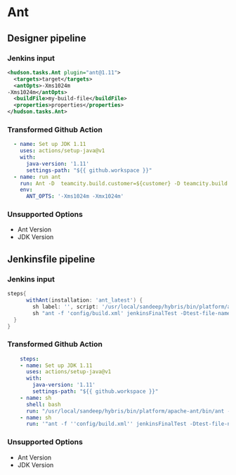 # Ant

## Designer pipeline

### Jenkins input

```xml
<hudson.tasks.Ant plugin="ant@1.11">
  <targets>target</targets>
  <antOpts>-Xms1024m
-Xms1024m</antOpts>
  <buildFile>my-build-file</buildFile>
  <properties>properties</properties>
</hudson.tasks.Ant>
```

### Transformed Github Action

```yaml
  - name: Set up JDK 1.11
    uses: actions/setup-java@v1
    with:
      java-version: '1.11'
      settings-path: "${{ github.workspace }}"
  - name: run ant
    run: Ant -D  teamcity.build.customer=${customer} -D teamcity.build.debug=false -buildfile ${PROJECT_NAME}/build.xml clean make
    env:
      ANT_OPTS: '-Xms1024m -Xmx1024m'
```

### Unsupported Options

- Ant Version
- JDK Version

## Jenkinsfile pipeline

### Jenkins input

```groovy
steps{
      withAnt(installation: 'ant_latest') {
        sh label: '', script: '/usr/local/sandeep/hybris/bin/platform/apache-ant/bin/ant -version'
        sh "ant -f 'config/build.xml' jenkinsFinalTest -Dtest-file-name='${libFolder}/${f.name}'"
  }
}
```

### Transformed Github Action

```yaml
    steps:
    - name: Set up JDK 1.11
      uses: actions/setup-java@v1
      with:
        java-version: '1.11'
        settings-path: "${{ github.workspace }}"
    - name: sh
      shell: bash
      run: "/usr/local/sandeep/hybris/bin/platform/apache-ant/bin/ant -version"
    - name: sh
      run: '"ant -f ''config/build.xml'' jenkinsFinalTest -Dtest-file-name=''${libFolder}/${f.name''"'
```

### Unsupported Options

- Ant Version
- JDK Version
